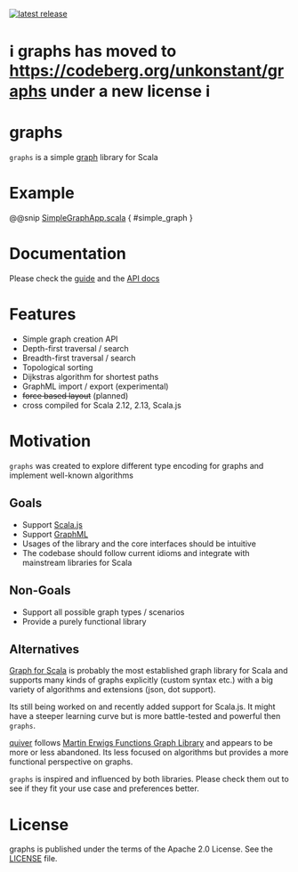 [![latest release](https://img.shields.io/maven-central/v/com.flowtick/graphs-core_2.12.svg?label=Maven%20Central)](https://search.maven.org/search?q=g:com.flowtick%20AND%20a:graphs*)

# ℹ️ graphs has moved to https://codeberg.org/unkonstant/graphs under a new license ℹ️

# graphs

`graphs` is a simple [graph](https://en.wikipedia.org/wiki/Graph_theory) library for Scala

# Example

@@snip [SimpleGraphApp.scala](examples/shared/src/main/scala/examples/SimpleGraphExample.scala) { #simple_graph }

# Documentation

Please check the [guide](https://flowtick.github.io/graphs) and the
[API docs](https://flowtick.github.io/graphs/latest/api/com/flowtick/graphs)

# Features
  * Simple graph creation API
  * Depth-first traversal / search
  * Breadth-first traversal / search
  * Topological sorting
  * Dijkstras algorithm for shortest paths
  * GraphML import / export (experimental)
  * <strike>force based layout</strike> (planned)
  * cross compiled for Scala 2.12, 2.13, Scala.js

# Motivation

`graphs` was created to explore different type encoding for graphs and implement well-known algorithms

## Goals
  * Support [Scala.js](https://www.scala-js.org)
  * Support [GraphML](https://de.wikipedia.org/wiki/GraphML)
  * Usages of the library and the core interfaces should be intuitive
  * The codebase should follow current idioms and integrate with mainstream libraries for Scala

## Non-Goals
  * Support all possible graph types / scenarios
  * Provide a purely functional library

## Alternatives

[Graph for Scala](http://scala-graph.org) is probably the most established graph library for Scala and supports many kinds of graphs 
explicitly (custom syntax etc.) with a big variety of algorithms and extensions (json, dot support). 

Its still being worked on and recently added support for Scala.js. It might have a steeper learning curve but is more
battle-tested and powerful then `graphs`.

[quiver](https://github.com/Verizon/quiver) follows [Martin Erwigs Functions Graph Library](http://web.engr.oregonstate.edu/~erwig/fgl/haskell)
and appears to be more or less abandoned. Its less focused on algorithms but provides a more functional perspective 
on graphs.

`graphs` is inspired and influenced by both libraries. Please check them out to see if they fit your use case 
and preferences better.
 
# License

graphs is published under the terms of the Apache 2.0 License. See the [LICENSE](LICENSE) file.
